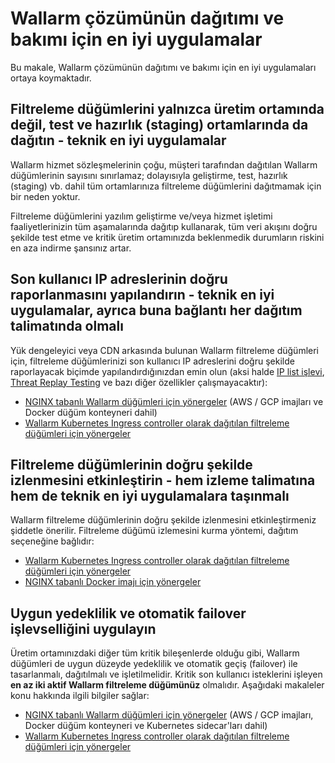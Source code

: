 # Wallarm çözümünün dağıtımı ve bakımı için en iyi uygulamalar

Bu makale, Wallarm çözümünün dağıtımı ve bakımı için en iyi uygulamaları ortaya koymaktadır.


## Filtreleme düğümlerini yalnızca üretim ortamında değil, test ve hazırlık (staging) ortamlarında da dağıtın - teknik en iyi uygulamalar

Wallarm hizmet sözleşmelerinin çoğu, müşteri tarafından dağıtılan Wallarm düğümlerinin sayısını sınırlamaz; dolayısıyla geliştirme, test, hazırlık (staging) vb. dahil tüm ortamlarınıza filtreleme düğümlerini dağıtmamak için bir neden yoktur.

Filtreleme düğümlerini yazılım geliştirme ve/veya hizmet işletimi faaliyetlerinizin tüm aşamalarında dağıtıp kullanarak, tüm veri akışını doğru şekilde test etme ve kritik üretim ortamınızda beklenmedik durumların riskini en aza indirme şansınız artar.

## Son kullanıcı IP adreslerinin doğru raporlanmasını yapılandırın - teknik en iyi uygulamalar, ayrıca buna bağlantı her dağıtım talimatında olmalı

Yük dengeleyici veya CDN arkasında bulunan Wallarm filtreleme düğümleri için, filtreleme düğümlerinizi son kullanıcı IP adreslerini doğru şekilde raporlayacak biçimde yapılandırdığınızdan emin olun (aksi halde [IP list işlevi](user-guides/ip-lists/overview.md), [Threat Replay Testing](detecting-vulnerabilities.md#threat-replay-testing) ve bazı diğer özellikler çalışmayacaktır):

* [NGINX tabanlı Wallarm düğümleri için yönergeler](../admin-en/using-proxy-or-balancer-en.md) (AWS / GCP imajları ve Docker düğüm konteyneri dahil)
* [Wallarm Kubernetes Ingress controller olarak dağıtılan filtreleme düğümleri için yönergeler](../admin-en/configuration-guides/wallarm-ingress-controller/best-practices/report-public-user-ip.md)

## Filtreleme düğümlerinin doğru şekilde izlenmesini etkinleştirin - hem izleme talimatına hem de teknik en iyi uygulamalara taşınmalı

Wallarm filtreleme düğümlerinin doğru şekilde izlenmesini etkinleştirmeniz şiddetle önerilir. Filtreleme düğümü izlemesini kurma yöntemi, dağıtım seçeneğine bağlıdır:

* [Wallarm Kubernetes Ingress controller olarak dağıtılan filtreleme düğümleri için yönergeler](../admin-en/configuration-guides/wallarm-ingress-controller/best-practices/ingress-controller-monitoring.md)
* [NGINX tabanlı Docker imajı için yönergeler](../admin-en/installation-docker-en.md#monitoring-configuration)

## Uygun yedeklilik ve otomatik failover işlevselliğini uygulayın

Üretim ortamınızdaki diğer tüm kritik bileşenlerde olduğu gibi, Wallarm düğümleri de uygun düzeyde yedeklilik ve otomatik geçiş (failover) ile tasarlanmalı, dağıtılmalı ve işletilmelidir. Kritik son kullanıcı isteklerini işleyen **en az iki aktif Wallarm filtreleme düğümünüz** olmalıdır. Aşağıdaki makaleler konu hakkında ilgili bilgiler sağlar:

* [NGINX tabanlı Wallarm düğümleri için yönergeler](../admin-en/configure-backup-en.md) (AWS / GCP imajları, Docker düğüm konteyneri ve Kubernetes sidecar'ları dahil)
* [Wallarm Kubernetes Ingress controller olarak dağıtılan filtreleme düğümleri için yönergeler](../admin-en/configuration-guides/wallarm-ingress-controller/best-practices/high-availability-considerations.md)
